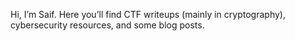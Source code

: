   Hi, I’m Saif. Here you’ll find CTF writeups (mainly in cryptography), cybersecurity resources, and some blog posts.
